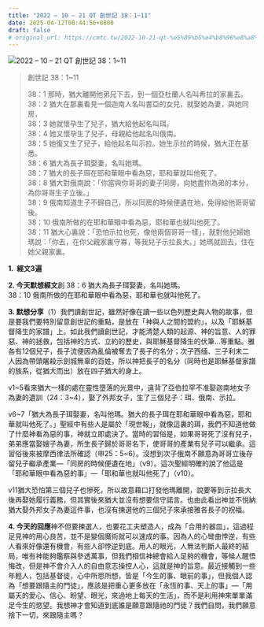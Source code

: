 ```yaml
---
title: "2022 – 10 – 21 QT 創世記 38：1~11"
date: 2025-04-12T00:44:56+0800
draft: false
# original_url: https://cmtc.tw/2022-10-21-qt-%e5%89%b5%e4%b8%96%e8%a8%98-38%ef%bc%9a111
---
```


![2022 – 10 – 21 QT 創世記 38：1\~11](/images/qt.jpg  "2022 – 10 – 21 QT 創世記 38：1\~11")

> 創世記 38：1\~11
>
> 38：1 那時，猶大離開他弟兄下去，到一個亞杜蘭人名叫希拉的家裏去。  
> 38：2 猶大在那裏看見一個迦南人名叫書亞的女兒，就娶她為妻，與她同房，  
> 38：3 她就懷孕生了兒子，猶大給他起名叫珥。  
> 38：4 她又懷孕生了兒子，母親給他起名叫俄南。  
> 38：5 她復又生了兒子，給他起名叫示拉。她生示拉的時候，猶大正在基悉。  
> 38：6 猶大為長子珥娶妻，名叫她瑪。  
> 38：7 猶大的長子珥在耶和華眼中看為惡，耶和華就叫他死了。  
> 38：8 猶大對俄南說：「你當與你哥哥的妻子同房，向她盡你為弟的本分，為你哥哥生子立後。」  
> 38：9 俄南知道生子不歸自己，所以同房的時候便遺在地，免得給他哥哥留後。  
> 38：10 俄南所做的在耶和華眼中看為惡，耶和華也就叫他死了。  
> 38：11 猶大心裏說：「恐怕示拉也死，像他兩個哥哥一樣」，就對他兒婦她瑪說：「你去，在你父親家裏守寡，等我兒子示拉長大。」她瑪就回去，住在她父親家裏。

**1.  經文3遍**

**2. 今天默想經文**創 38：6 猶大為長子珥娶妻，名叫她瑪。  
38：10 俄南所做的在耶和華眼中看為惡，耶和華也就叫他死了。

**3. 默想分享**（1）我們讀創世記，雖然好像在讀一些以色列歷史與人物的故事，但是要我們要特別留意創世記的重點，是放在「神與人之間的盟約」，以及「耶穌基督降生的家譜」上。如此我們讀創世記，才能清楚人類的起源、神的旨意、人的罪惡、神的拯救，包括神的方式、立約的歷史，與耶穌基督降生的伏筆…等重點。雅各有12個兒子，長子流便因為亂倫被奪去了長子的名分；次子西缅、三子利未二人因為帶頭屠殺示劍城無辜的百姓，所以神把長子的名分（同時也是耶穌基督家譜的族系，從猶大而出）放在四子猶大的身上。

v1\~5看來猶大一樣的處在靈性墮落的光景中，違背了亞伯拉罕不准娶迦南地女子為妻的遺訓（24：3\~4），娶了外邦女子，生了三個兒子：珥、俄南、示拉。

v6\~7「猶大為長子珥娶妻，名叫他瑪。猶大的長子珥在耶和華眼中看為惡，耶和華就叫他死了。」聖經中有些人是屬於「現世報」，就像這裏的珥，我們不知道他做了什麼神看為惡的事，神就立即處決了。當時的習俗是，如果哥哥死了沒有兒子，弟弟應當娶嫂子為妻，所生長子歸於哥哥名下，使哥哥的產業有兒子可以繼承。這習俗後來被摩西律法所確認（申25：5\~6）。沒想到次子俄南不願意為哥哥立後存留兒子繼承產業—「同房的時候便遺在地」（v9）。這次聖經明確的說了他這是「耶和華眼中看為惡的事」—「耶和華也就叫他死了」（v10）。

v11猶大恐怕第三個兒子也慘死，所以故意藉口打發他瑪離開，說要等到示拉長大後再娶她履行義務，但其實後來猶大並沒有想要信守諾言。也由此看出神並不悦納猶大娶外邦女子為妻這件事，也沒有揀選他的三個兒子來承接雅各長子的祝福。

**4. 今天的回應**神不但要揀選人，也要花工夫塑造人，成為「合用的器皿」，這過程足見神的用心良苦，並不是變個魔術就可以速成的事。因為人的心彎曲悖逆，有些人看來好像還有機會，有些人卻悖逆到底。用人的眼光，人無法判斷人最終的結局，唯有神能夠鑑察與參透萬事，但我們相信神總會給人足夠的機會，等候人醒悟悔改，但是神不會介入人的自由意志操控人心，這就是神的旨意。最近接觸到一些年輕人，包括基督徒，心中所思所想，皆是「今生的事、眼前的事」，但我個人認為「想要跟隨主的門徒」，應該是把重心更多放在「永恆的事、天上的事」—「用屬天的愛心、信心、盼望、眼光，來過地上每天的生活」，而不是利用神來單單滿足今生的慾望。我想神才會知道到底誰是願意跟隨祂的門徒？我們自問，我們願意捨下一切，來跟隨主嗎？